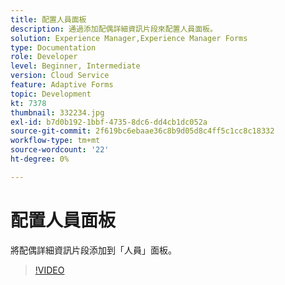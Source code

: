 ```yaml
---
title: 配置人員面板
description: 通過添加配偶詳細資訊片段來配置人員面板。
solution: Experience Manager,Experience Manager Forms
type: Documentation
role: Developer
level: Beginner, Intermediate
version: Cloud Service
feature: Adaptive Forms
topic: Development
kt: 7378
thumbnail: 332234.jpg
exl-id: b7d0b192-1bbf-4735-8dc6-dd4cb1dc052a
source-git-commit: 2f619bc6ebaae36c8b9d05d8c4ff5c1cc8c18332
workflow-type: tm+mt
source-wordcount: '22'
ht-degree: 0%

---
```


# 配置人員面板

將配偶詳細資訊片段添加到「人員」面板。

>[!VIDEO](https://video.tv.adobe.com/v/332234?quality=12&learn=on)
